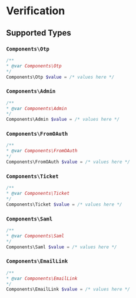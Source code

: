 # Verification


## Supported Types

### `Components\Otp`

```php
/**
* @var Components\Otp
*/
Components\Otp $value = /* values here */
```

### `Components\Admin`

```php
/**
* @var Components\Admin
*/
Components\Admin $value = /* values here */
```

### `Components\FromOAuth`

```php
/**
* @var Components\FromOAuth
*/
Components\FromOAuth $value = /* values here */
```

### `Components\Ticket`

```php
/**
* @var Components\Ticket
*/
Components\Ticket $value = /* values here */
```

### `Components\Saml`

```php
/**
* @var Components\Saml
*/
Components\Saml $value = /* values here */
```

### `Components\EmailLink`

```php
/**
* @var Components\EmailLink
*/
Components\EmailLink $value = /* values here */
```

